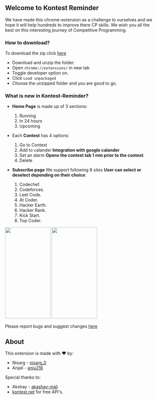 ## Welcome to Kontest Reminder

We have made this chrome-extension as a challenge to ourselves and we hope it will help hundreds to improve there CP skills. We wish you all the best on this interesting journey of Competitive Programming.

### How to download?

To download the zip click [here](https://drive.google.com/file/d/1OoFbfEaF5WhjGn81RzBT8KSWGzyrdwNa/view?usp=sharing) 
- Download and unzip the folder.
- Open `chrome://extensions/` in new tab
- Toggle developer option on.
- Click `Load unpackaged`
- Choose the unzipped folder and you are good to go.

### What is new in Kontest-Reminder?
- **Home Page** is made up of 3 sections:
  1. Running
  2. In 24 hours
  3. Upcoming 

- Each **Contest** has 4 options:
  1. Go to Contest
  2. Add to calander **Integration with google calander**
  3. Set an alarm **Opens the contest tab 1 min prior to the contest**.
  4. Delete 


- **Subscribe page** We support following 8 sites **User can select or deselect depending on their choice**:
  1. Codechef.
  2. Codeforces.
  3. Leet Code.
  4. At Coder.
  5. Hacker Earth.
  6. Hacker Rank.
  7. Kick Start.
  8. Top Coder.

<image src = "https://user-images.githubusercontent.com/60577767/121645931-6278b780-cab2-11eb-8c13-3729dcce67a8.png" width="150px" height="300px">
<image src = "https://user-images.githubusercontent.com/60577767/121646726-3a3d8880-cab3-11eb-9f9e-aaa9d1df8150.png" width="150" height="300">

Please report bugs and suggest changes [here](https://forms.gle/VU4ge6wEmqKtzu7k7)

## About

This extension is made with :heart: by:
- Nisarg - [nisarg_0](https://github.com/nisarg0)
- Anjali - [anju218](https://github.com/anju218)

Special thanks to:
- Akshay - [akashay-mali](https://github.com/akshay-mali)
- [kontest.net](https://www.kontests.net/) for free API's.
